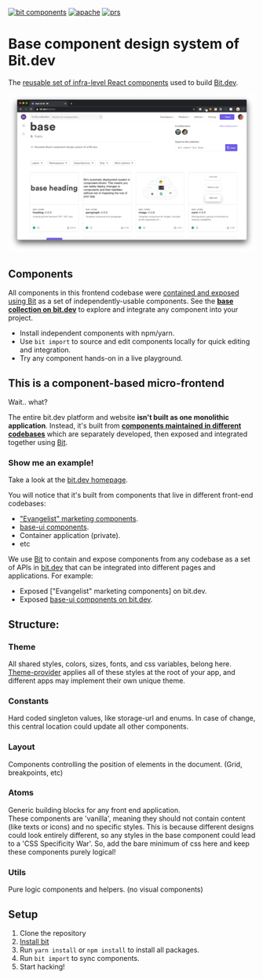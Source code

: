 [![bit components](https://img.shields.io/badge/dynamic/json.svg?color=6e3991&label=bit%20components&query=payload.totalComponents&url=https://api.bit.dev/scope/bit/base-ui?UseCache=1)](https://bit.dev/bit/base-ui)
<a href="https://opensource.org/licenses/Apache-2.0"><img alt="apache" src="https://img.shields.io/badge/License-Apache%202.0-blue.svg"></a>
<a href="https://github.com/teambit/example-templates/blob/master/README.md#contributing"><img alt="prs" src="https://img.shields.io/badge/PRs-welcome-brightgreen.svg"></a>

# Base component design system of Bit.dev

The [reusable set of infra-level React components](https://bit.dev/bit/base-ui)
 used to build [Bit.dev](https://bit.dev).

![screenshot](./docs/scope-screenshot.png)


## Components

All components in this frontend codebase were [contained and exposed using Bit](https://github.com/teambit/bit) as a set of independently-usable components. See the **[base collection on bit.dev](https://bit.dev/bit/base-ui)** to explore and integrate any component into your project.

- Install independent components with npm/yarn.
- Use `bit import` to source and edit components locally for quick editing and integration.
- Try any component hands-on in a live playground.


## This is a component-based micro-frontend

Wait.. what?

The entire bit.dev platform and website **isn't built as one monolithic application**.
Instead, it's built from **[components maintained in different codebases](https://docs.bit.dev/docs/workflows/microfrontends)** which are separately developed, then exposed and integrated together using [Bit](https://github.com/teambit/bit).

### Show me an example!

Take a look at the [bit.dev homepage](https://bit.dev/).  

You will notice that it's built from components that live in different front-end codebases:

- ["Evangelist" marketing components](https://github.com/teambit/evangelist).
- [base-ui components](https://github.com/teambit/base-ui).
- Container application (private).
- etc

We use [Bit](https://github.com/teambit/bit) to contain and expose components from any codebase as a set of APIs in [bit.dev](https://bit.dev) that can be integrated into different pages and applications. For example:

- Exposed ["Evangelist" marketing components] on bit.dev.
- Exposed [base-ui components on bit.dev](https://bit.dev/bit/base-ui).


## Structure:

### Theme
All shared styles, colors, sizes, fonts, and css variables, belong here.  
[Theme-provider](https://bit.dev/bit/base-ui/theme/theme-provider) applies all of these styles at the root of your app, and different apps may implement their own unique theme.

### Constants
Hard coded singleton values, like storage-url and enums. In case of change, this central location could update all other components.

### Layout
Components controlling the position of elements in the document. (Grid, breakpoints, etc)

### Atoms
Generic building blocks for any front end application.  
These components are 'vanilla', meaning they should not contain content (like texts or icons) and no specific styles. This is because different designs could look entirely different, so any styles in the base component could lead to a 'CSS Specificity War'. So, add the bare minimum of css here and keep these components purely logical!

### Utils
Pure logic components and helpers. (no visual components)

## Setup
1. Clone the repository
1. [Install bit](https://docs.bit.dev/docs/installation)
1. Run `yarn install` or `npm install` to install all packages.
1. Run `bit import` to sync components.
1. Start hacking!
